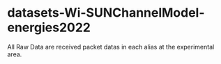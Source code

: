 # datasets-Wi-SUNChannelModel-energies2022

All Raw Data are received packet datas in each alias at the experimental area.
 
[^1]: Table 2. The studied data rates and frequency bands of 2FSK PHY layer in Thailand
|Frequency (MHz)|Data Rate (kbps)|Channel Spacing (kHz)|   Alias     |Transmit power (dBm)|
|---------------|----------------|---------------------|-------------|--------------------|
|    433.92     |    50	        |   200 	              |2FSK-433-50  |	    10             |
|    433.92     |    100	       |   400 	              |2FSK-433-100 |	    10             |
|    433.92     |    200	       |   400 	              |2FSK-433-200 |	    10             |
|     443	      |    50	        |   200 	              |2FSK-443-50  |	    10             |
|     443	      |    100	       |   400 	              |2FSK-443-100 |	    10             |
|     443	      |    200	       |   400 	              |2FSK-443-200 |	    10             |  
|     448	      |    50	        |   200 	              |2FSK-448-50  |	    10             |
|     448	      |    100	       |   400 	              |2FSK-448-100 |	    10             |
|     448	      |    200	       |   400 	              |2FSK-448-200 |	    10             | 
|     923	      |    50	        |   200 	              |2FSK-923-50  |	    20             |
|     923	      |    100	       |   400 	              |2FSK-923-100 |	    20             | 
|     923	      |    150		      |   400 	              |2FSK-923-150 |	    20             |
|     923	      |    200	       |   400 	              |2FSK-923-200 |	    20             |  
|    2440	      |    50	        |   200 	              |2FSK-2440-50 |	    5              |
|    2440	      |    150	       |   400 	              |2FSK-2440-150|	    5              | 
|    2440	      |    200	       |   400 	              |2FSK-2440-200|	    5              | 
    
[^2]: The Structure of received packet
|Time         | Length |Preamble Bytes | Packet Data                      | RSSI  | CRC result |
|-------------|--------|---------------| ---------------------------------|-------|------------|
|11:23:31.284 | fa     | 0000          | c6 7e 81 6b 4b fb e2 .... 63 44  |  -76  |            |
|11:23:31.799 | fa     | 0000          | c6 7e 81 6b 4b fb e2 .... 63 44  |  -77  |            |
|11:23:32.315 | fa     | 0000          | c6 7e 81 6b 4b fb e2 .... 62 e2  |  -81  |  CRC error |
